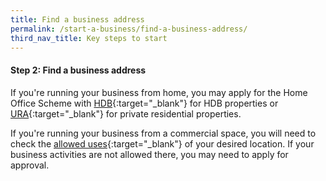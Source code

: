 ```yaml
---
title: Find a business address
permalink: /start-a-business/find-a-business-address/
third_nav_title: Key steps to start
---
```


#### Step 2: Find a business address

If you're running your business from home, you may apply for the Home Office Scheme with [HDB](https://www.hdb.gov.sg/cs/infoweb/residential/living-in-an-hdb-flat/home-business/home-offce-scheme){:target="_blank"} for HDB properties or [URA](https://www.ura.gov.sg/Corporate/Guidelines/Home-Business/Home-Office-Scheme){:target="_blank"} for private residential properties.

If you're running your business from a commercial space, you will need to check the [allowed uses](https://www.ura.gov.sg/maps/){:target="_blank"} of your desired location. If your business activities are not allowed there, you may need to apply for approval.
